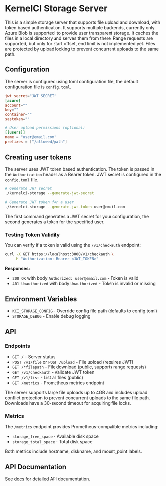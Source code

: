 # KernelCI Storage Server

This is a simple storage server that supports file upload and download, with token based authentication.
It supports multiple backends, currently only Azure Blob is supported, to provide user transparent storage.
It caches the files in a local directory and serves them from there.
Range requests are supported, but only for start offset, end limit is not implemented yet.
Files are protected by upload locking to prevent concurrent uploads to the same path.

## Configuration

The server is configured using toml configuration file, the default configuration file is `config.toml`.

```toml
jwt_secret="JWT_SECRET"
[azure]
account=""
key=""
container=""
sastoken=""

# User upload permissions (optional)
[[users]]
name = "user@email.com"
prefixes = ["/allowed/path"]
```

## Creating user tokens

The server uses JWT token based authentication. The token is passed in the `Authorization` header as a Bearer token.
JWT secret is configured in the `config.toml` file.

```bash
# Generate JWT secret
./kernelci-storage --generate-jwt-secret

# Generate JWT token for a user
./kernelci-storage --generate-jwt-token user@email.com
```
The first command generates a JWT secret for your configuration, the second generates a token for the specified user.

### Testing Token Validity

You can verify if a token is valid using the `/v1/checkauth` endpoint:

```bash
curl -X GET https://localhost:3000/v1/checkauth \
    -H "Authorization: Bearer <JWT_TOKEN>"
```

**Responses:**
- `200 OK` with body `Authorized: user@email.com` - Token is valid
- `401 Unauthorized` with body `Unauthorized` - Token is invalid or missing

## Environment Variables

- `KCI_STORAGE_CONFIG` - Override config file path (defaults to config.toml)
- `STORAGE_DEBUG` - Enable debug logging

## API

### Endpoints

- `GET /` - Server status
- `POST /v1/file` or `POST /upload` - File upload (requires JWT)
- `GET /*filepath` - File download (public, supports range requests)
- `GET /v1/checkauth` - Validate JWT token
- `GET /v1/list` - List all files (public)
- `GET /metrics` - Prometheus metrics endpoint

The server supports large file uploads up to 4GB and includes upload conflict protection to prevent concurrent uploads to the same file path. Downloads have a 30-second timeout for acquiring file locks.

### Metrics

The `/metrics` endpoint provides Prometheus-compatible metrics including:
- `storage_free_space` - Available disk space
- `storage_total_space` - Total disk space

Both metrics include hostname, diskname, and mount_point labels.

## API Documentation

See [docs](docs/) for detailed API documentation.